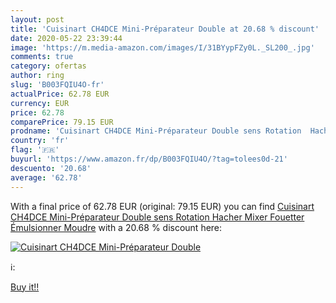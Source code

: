 ```yaml
---
layout: post
title: 'Cuisinart CH4DCE Mini-Préparateur Double at 20.68 % discount'
date: 2020-05-22 23:39:44
image: 'https://m.media-amazon.com/images/I/31BYypFZy0L._SL200_.jpg'
comments: true
category: ofertas
author: ring
slug: 'B003FQIU4O-fr'
actualPrice: 62.78 EUR
currency: EUR
price: 62.78
comparePrice: 79.15 EUR
prodname: 'Cuisinart CH4DCE Mini-Préparateur Double sens Rotation  Hacher  Mixer  Fouetter  Émulsionner  Moudre'
country: 'fr'
flag: '🇫🇷'
buyurl: 'https://www.amazon.fr/dp/B003FQIU4O/?tag=tolees0d-21'
descuento: '20.68'
average: '62.78'
---
```


With a final price of 62.78 EUR (original: 79.15 EUR) you can find [Cuisinart CH4DCE Mini-Préparateur Double sens Rotation  Hacher  Mixer  Fouetter  Émulsionner  Moudre](https://www.amazon.fr/dp/B003FQIU4O/?tag=tolees0d-21) with a  20.68 % discount here:

[![Cuisinart CH4DCE Mini-Préparateur Double](https://m.media-amazon.com/images/I/31BYypFZy0L._SL200_.jpg)](https://www.amazon.fr/dp/B003FQIU4O/?tag=tolees0d-21)

ℹ️:


[Buy it!!](https://www.amazon.fr/dp/B003FQIU4O/?tag=tolees0d-21)
